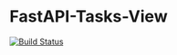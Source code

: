 # FastAPI-Tasks-View
[![Build Status](https://travis-ci.com/dwisulfahnur/TodoList-FastAPI.svg?branch=master)](https://travis-ci.com/dwisulfahnur/TodoList-FastAPI)
